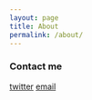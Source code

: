 ```yaml
---
layout: page
title: About
permalink: /about/
---
```


### Contact me
[twitter](https://twitter.com/matt_davidson_)
[email](mailto:mattjdavidsonATprotonmail.com)
